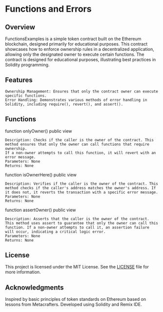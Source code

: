 # Functions and Errors
## Overview

FunctionsExamples is a simple token contract built on the Ethereum blockchain, designed primarily for educational purposes. 
This contract showcases how to enforce ownership rules in a decentralized application, allowing only the designated owner to execute certain functions. 
The contract is designed for educational purposes, illustrating best practices in Solidity programming.

## Features
    Ownership Management: Ensures that only the contract owner can execute specific functions.
    Error Handling: Demonstrates various methods of error handling in Solidity, including require(), revert(), and assert().

## Functions
function onlyOwner() public view

    Description: Checks if the caller is the owner of the contract. This method ensures that only the owner can call functions that require ownership. 
    If a non-owner attempts to call this function, it will revert with an error message.
    Parameters: None
    Returns: None

function isOwnerHere() public view

    Description: Verifies if the caller is the owner of the contract. This method checks if the caller's address matches the owner's address. If it does not, it reverts the transaction with a specific error message.
    Parameters: None
    Returns: None

function assertOwner() public view

    Description: Asserts that the caller is the owner of the contract. This method uses assert to guarantee that only the owner can call this function. If a non-owner attempts to call it, an assertion failure will occur, indicating a critical logic error.
    Parameters: None
    Returns: None


## License

This project is licensed under the MIT License. See the [LICENSE](./../LICENSE) file for more information.

## Acknowledgments

Inspired by basic principles of token standards on Ethereum based on lessons from Metacrafters. 
Developed using Solidity and Remix IDE.
